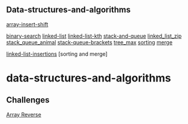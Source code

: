 
## Data-structures-and-algorithms

[array-insert-shift](./insert/inser.py)
[](./reverse-array/datastructures-and-algorithms.py)

[](./insert/)
[](./reverse-array/)
[binary-search](./binary_search/README.md)
[linked-list](./linked-list/linked-list.md)
[linked-list-kth](./linked-list-kth/linked-list-kth.md)
[stack-and-queue](./stack_and_queue/stack_and_queue.md)
[linked_list_zip](./linked_list_zip/linked_list_zip.md)
[stack_queue_animal](./stack_queue_animal_shelter/stack_queue_animal.md)
[stack-queue-brackets](./stack_queue_brackets/stack_queue_brackets.md)
[tree_max](./tree_max/tree_max.md)
[sorting](./sorting/sort.md)
[merge](./sorting/megre/merge.md)
<!-- [linked-list](./linked-list/linked-list.md) -->
[linked-list-insertions](./linked_list/linked_list.md)
[sorting and merge]
# data-structures-and-algorithms




## Challenges

[Array Reverse](./challenges/array_reverse.md)
